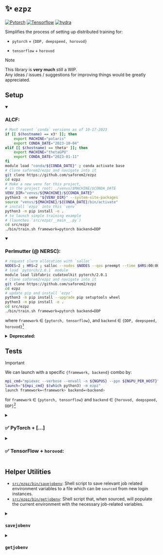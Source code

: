 # ✨ `ezpz`

[![Pytorch](https://img.shields.io/badge/PyTorch-ee4c2c?logo=pytorch&logoColor=white)](https://pytorch.org)
[![Tensorflow](https://img.shields.io/badge/TensorFlow-%23FF6F00.svg?&logo=TensorFlow&logoColor=white)](https://www.tensorflow.org)
[![hydra](https://img.shields.io/badge/Config-Hydra-89b8cd)](https://hydra.cc)
<!-- <img alt="pyTorch" src="https://img.shields.io/badge/PyTorch-ee4c2c?logo=pytorch&logoColor=white"></a> -->
<!-- <a href="https://www.tensorflow.org"><img alt="tensorflow" src="https://img.shields.io/badge/TensorFlow-%23FF6F00.svg?&logo=TensorFlow&logoColor=white"></a>  -->

Simplifies the process of setting up distributed training for:

- `pytorch` + `{DDP, deepspeed, horovod}`

- `tensorflow` + `horovod`


> [!NOTE]
> This library is **very much** still a WIP.  
> Any ideas / issues / suggestions for improving things would be greatly appreciated.

## Setup

<details open><summary><h3>ALCF:</h3></summary>


```bash
# Most recent `conda` versions as of 10-17-2023
if [[ $(hostname) == x3* ]]; then
    export MACHINE="polaris"
    export CONDA_DATE="2023-10-04"
elif [[ $(hostname) == theta* ]]; then
    export MACHINE="thetaGPU"
    export CONDA_DATE="2023-01-11"
fi
module load "conda/${CONDA_DATE}" ; conda activate base
# Clone saforem2/ezpz and navigate into it
git clone https://github.com/saforem2/ezpz
cd ezpz
# Make a new venv for this project,
# in the project root: ./venvs/$MACHINE/$CONDA_DATE
VENV_DIR="venvs/${MACHINE}/${CONDA_DATE}"
python3 -m venv "${VENV_DIR}" --system-site-packages
source "venvs/${MACHINE}/${CONDA_DATE}/bin/activate"
# install `ezpz` into this `venv`
python3 -m pip install -e .
# to launch simple training example
# (launches `src/ezpz/__main__.py`)
cd src/ezpz
./bin/train.sh framework=pytorch backend=DDP
```
</details>

<details open><summary><h3>Perlmutter (@ NERSC):</h3></summary>

```bash
# request slurm allocation with `salloc`
NODES=2 ; HRS=2 ; salloc --nodes $NODES --qos preempt --time $HRS:00:00 -C 'gpu&hbm80g' --gpus=$(( 4 * NODES )) -A <proj>_g
# load `pytorch/2.0.1` module
module load libfabric cudatoolkit pytorch/2.0.1
# Clone saforem2/ezpz and navigate into it
git clone https://github.com/saforem2/ezpz
cd ezpz
# update pip and install `ezpz`
python3 -m pip install --upgrade pip setuptools wheel
python3 -m pip install -e .
cd src/ezpz
./bin/train.sh framework=pytorch backend=DDP
```

</details>

where `framework` $\in$ `{pytorch, tensorflow}`, and `backend` $\in$ `{DDP,
deepspeed, horovod}`[^tf-hvd]  

[^tf-hvd]: Note `framework=tensorflow` is **only** compatible with `backend=horovod`


<details closed><summary><b>Deprecated:</b></summary>

- Install:
  ```bash
  git clone https://github.com/saforem2/ezpz
  python3 -m pip install -e ezpz
  ```

- Determine available resources:
  ```bash
  [ "$(hostname)==theta*" ] && HOSTFILE="${COBALT_NODEFILE}"  # ThetaGPU @ ALCF
  [ "$(hostname)==x3*" ] && HOSTFILE="${PBS_NODEFILE}"        # Polaris @ ALCF
  [ "$(hostname)==nid*" ] && HOSTFILE="${SLURM_NODELIST}"     # Perlmutter @ NERSC
  NHOSTS=$(wc -l < "${HOSTFILE}")
  NGPU_PER_HOST=$(nvidia-smi -L | wc -l)
  NGPUS="$((${NHOSTS}*${NGPU_PER_HOST}))";
  echo $NHOSTS $NGPU_PER_HOST $NGPUS
  2 4 8
  ```'

- Example `python` script:

  ```python
  """
  ezpz/test.py
  """
  from ezpz import setup_torch, setup_tensorflow


  def test(
      framework: str = 'pytorch',
      backend: str = 'deepspeed',
      port: str = '5432'
  ):
  if framework == 'pytorch':
      _ = setup_torch(
          backend=backend,
          port=port,
      )
  elif framework == 'tensorflow':
      _ = setup_tensorflow()
  else:
      raise ValueError

  if __name__ == '__main__':
      import sys
      try:
          framework = sys.argv[1]
      except IndexError:
              framework = 'pytorch'
      try:
          backend = sys.argv[2]
      except IndexError:
          backend = 'deepspeed'
      try:
          port = sys.argv[3]
      except IndexError:
          port = '5432'
      test(framework=framework, backend=backend, port=port)
  ```
  
</details>


## Tests

> [!IMPORTANT]
> We can launch with a specific `{framework, backend}` combo by:
> ```bash
> mpi_cmd="mpiexec --verbose --envall -n ${NGPUS} --ppn ${NGPU_PER_HOST}"
> launch="${mpi_cmd} $(which python3) -m ezpz"
> launch framework=<framework> backend=<backend>
> ```
> for `framework` $\in$ `{pytorch, tensorflow}` and `backend` $\in$ `{horovod, deepspeed, DDP}`[^1]

[^1]: `deepspeed`, `DDP` only support `pytorch`

<details closed><summary><h3>✅ PyTorch + [...]</h3></summary>
  
<details closed><summary><h4><code>DDP</code>:</h4></summary>

```bash
launch framework=pytorch backend=DDP
```

<details closed><summary><b>Output:</b></summary>

```bash
Connected to tcp://x3005c0s31b1n0.hsn.cm.polaris.alcf.anl.gov:7919
Found executable /soft/datascience/conda/2023-10-04/mconda3/bin/python3
Launching application c079ffa9-4732-45ba-995b-e5685330311b
[10/05/23 16:56:26][INFO][dist.py:362] - Using DDP for distributed training
[10/05/23 16:56:27][INFO][dist.py:413] - RANK: 0 / 7
[10/05/23 16:56:27][INFO][dist.py:413] - RANK: 2 / 7
[10/05/23 16:56:27][INFO][dist.py:413] - RANK: 4 / 7
[10/05/23 16:56:27][INFO][dist.py:413] - RANK: 3 / 7
[10/05/23 16:56:27][INFO][dist.py:413] - RANK: 1 / 7
[10/05/23 16:56:27][INFO][dist.py:413] - RANK: 6 / 7
[10/05/23 16:56:27][INFO][dist.py:413] - RANK: 5 / 7
[10/05/23 16:56:27][INFO][dist.py:413] - RANK: 7 / 7
```

</details>
</details>

<details closed><summary><h4><code>deepspeed</code>:</h4></summary>

```bash
launch framework=pytorch backend=deepspeed
```

<details closed><summary><b>Output:</b></summary>

```bash
Connected to tcp://x3005c0s31b1n0.hsn.cm.polaris.alcf.anl.gov:7919
Found executable /soft/datascience/conda/2023-10-04/mconda3/bin/python3
Launching application c1c5bcd5-c300-4927-82e4-236d4643e31d
[10/05/23 16:56:34][INFO][dist.py:362] - Using deepspeed for distributed training
[2023-10-05 16:56:34,949] [INFO] [real_accelerator.py:158:get_accelerator] Setting ds_accelerator to cuda (auto detect)
[2023-10-05 16:56:34,949] [INFO] [real_accelerator.py:158:get_accelerator] Setting ds_accelerator to cuda (auto detect)
[2023-10-05 16:56:34,949] [INFO] [real_accelerator.py:158:get_accelerator] Setting ds_accelerator to cuda (auto detect)
[2023-10-05 16:56:34,949] [INFO] [real_accelerator.py:158:get_accelerator] Setting ds_accelerator to cuda (auto detect)
[2023-10-05 16:56:34,953] [INFO] [real_accelerator.py:158:get_accelerator] Setting ds_accelerator to cuda (auto detect)
[2023-10-05 16:56:34,953] [INFO] [real_accelerator.py:158:get_accelerator] Setting ds_accelerator to cuda (auto detect)
[2023-10-05 16:56:34,953] [INFO] [real_accelerator.py:158:get_accelerator] Setting ds_accelerator to cuda (auto detect)
[2023-10-05 16:56:34,953] [INFO] [real_accelerator.py:158:get_accelerator] Setting ds_accelerator to cuda (auto detect)
[2023-10-05 16:56:40,160] [INFO] [comm.py:637:init_distributed] cdb=None
[2023-10-05 16:56:40,160] [INFO] [comm.py:637:init_distributed] cdb=None
[2023-10-05 16:56:40,160] [INFO] [comm.py:652:init_distributed] Not using the DeepSpeed or dist launchers, attempting to detect MPI environment...
[2023-10-05 16:56:40,160] [INFO] [comm.py:637:init_distributed] cdb=None
[2023-10-05 16:56:40,160] [INFO] [comm.py:652:init_distributed] Not using the DeepSpeed or dist launchers, attempting to detect MPI environment...
[2023-10-05 16:56:40,160] [INFO] [comm.py:652:init_distributed] Not using the DeepSpeed or dist launchers, attempting to detect MPI environment...
[2023-10-05 16:56:40,160] [INFO] [comm.py:637:init_distributed] cdb=None
[2023-10-05 16:56:40,160] [INFO] [comm.py:652:init_distributed] Not using the DeepSpeed or dist launchers, attempting to detect MPI environment...
[2023-10-05 16:56:40,767] [INFO] [comm.py:637:init_distributed] cdb=None
[2023-10-05 16:56:40,767] [INFO] [comm.py:637:init_distributed] cdb=None
[2023-10-05 16:56:40,767] [INFO] [comm.py:652:init_distributed] Not using the DeepSpeed or dist launchers, attempting to detect MPI environment...
[2023-10-05 16:56:40,767] [INFO] [comm.py:652:init_distributed] Not using the DeepSpeed or dist launchers, attempting to detect MPI environment...
[2023-10-05 16:56:40,767] [INFO] [comm.py:637:init_distributed] cdb=None
[2023-10-05 16:56:40,767] [INFO] [comm.py:652:init_distributed] Not using the DeepSpeed or dist launchers, attempting to detect MPI environment...
[2023-10-05 16:56:40,767] [INFO] [comm.py:637:init_distributed] cdb=None
[2023-10-05 16:56:40,767] [INFO] [comm.py:652:init_distributed] Not using the DeepSpeed or dist launchers, attempting to detect MPI environment...
[2023-10-05 16:56:41,621] [INFO] [comm.py:702:mpi_discovery] Discovered MPI settings of world_rank=4, local_rank=0, world_size=8, master_addr=10.140.57.89, master_port=29500
[2023-10-05 16:56:41,621] [INFO] [comm.py:702:mpi_discovery] Discovered MPI settings of world_rank=5, local_rank=1, world_size=8, master_addr=10.140.57.89, master_port=29500
[2023-10-05 16:56:41,621] [INFO] [comm.py:702:mpi_discovery] Discovered MPI settings of world_rank=0, local_rank=0, world_size=8, master_addr=10.140.57.89, master_port=29500
[2023-10-05 16:56:41,621] [INFO] [comm.py:702:mpi_discovery] Discovered MPI settings of world_rank=6, local_rank=2, world_size=8, master_addr=10.140.57.89, master_port=29500
[2023-10-05 16:56:41,621] [INFO] [comm.py:702:mpi_discovery] Discovered MPI settings of world_rank=1, local_rank=1, world_size=8, master_addr=10.140.57.89, master_port=29500
[2023-10-05 16:56:41,621] [INFO] [comm.py:702:mpi_discovery] Discovered MPI settings of world_rank=7, local_rank=3, world_size=8, master_addr=10.140.57.89, master_port=29500
[2023-10-05 16:56:41,621] [INFO] [comm.py:702:mpi_discovery] Discovered MPI settings of world_rank=2, local_rank=2, world_size=8, master_addr=10.140.57.89, master_port=29500
[2023-10-05 16:56:41,621] [INFO] [comm.py:702:mpi_discovery] Discovered MPI settings of world_rank=3, local_rank=3, world_size=8, master_addr=10.140.57.89, master_port=29500
[2023-10-05 16:56:41,621] [INFO] [comm.py:668:init_distributed] Initializing TorchBackend in DeepSpeed with backend nccl
[10/05/23 16:56:41][INFO][dist.py:413] - RANK: 0 / 7
[10/05/23 16:56:41][INFO][dist.py:413] - RANK: 2 / 7
[10/05/23 16:56:41][INFO][dist.py:413] - RANK: 1 / 7
[10/05/23 16:56:41][INFO][dist.py:413] - RANK: 7 / 7
[10/05/23 16:56:41][INFO][dist.py:413] - RANK: 4 / 7
[10/05/23 16:56:41][INFO][dist.py:413] - RANK: 5 / 7
[10/05/23 16:56:41][INFO][dist.py:413] - RANK: 6 / 7
[10/05/23 16:56:41][INFO][dist.py:413] - RANK: 3 / 7
```

</details>
</details>

<details closed><summary><h4><code>horovod</code></h4></summary>

```bash
launch framework=pytorch backend=horovod
```

<details closed><summary><b>Output:</b></summary>

```bash
Connected to tcp://x3005c0s31b1n0.hsn.cm.polaris.alcf.anl.gov:7919
Found executable /soft/datascience/conda/2023-10-04/mconda3/bin/python3
Launching application c079ffa9-4732-45ba-995b-e5685330311b
[10/05/23 16:56:26][INFO][dist.py:362] - Using DDP for distributed training
[10/05/23 16:56:27][INFO][dist.py:413] - RANK: 0 / 7
[10/05/23 16:56:27][INFO][dist.py:413] - RANK: 2 / 7
[10/05/23 16:56:27][INFO][dist.py:413] - RANK: 4 / 7
[10/05/23 16:56:27][INFO][dist.py:413] - RANK: 3 / 7
[10/05/23 16:56:27][INFO][dist.py:413] - RANK: 1 / 7
[10/05/23 16:56:27][INFO][dist.py:413] - RANK: 6 / 7
[10/05/23 16:56:27][INFO][dist.py:413] - RANK: 5 / 7
[10/05/23 16:56:27][INFO][dist.py:413] - RANK: 7 / 7
```

</details>
</details>
</details>

<details closed><summary><h3>✅ TensorFlow + <code>horovod</code>:</h3></summary>

```bash
launch framework=tensorflow backend=horovod
```

<details closed><summary><b>Output:</b></summary>

```bash
Connected to tcp://x3005c0s31b1n0.hsn.cm.polaris.alcf.anl.gov:7919
Found executable /soft/datascience/conda/2023-10-04/mconda3/bin/python3
Launching application 2b7b89f3-5f40-42de-aa12-a15876baee09
2023-10-05 16:56:49.870938: I tensorflow/core/platform/cpu_feature_guard.cc:182] This TensorFlow binary is optimized to use available CPU instructions in performance-critical operations.
To enable the following instructions: SSE3 SSE4.1 SSE4.2 AVX AVX2 FMA, in other operations, rebuild TensorFlow with the appropriate compiler flags.
2023-10-05 16:56:49.870938: I tensorflow/core/platform/cpu_feature_guard.cc:182] This TensorFlow binary is optimized to use available CPU instructions in performance-critical operations.
To enable the following instructions: SSE3 SSE4.1 SSE4.2 AVX AVX2 FMA, in other operations, rebuild TensorFlow with the appropriate compiler flags.
2023-10-05 16:56:49.870938: I tensorflow/core/platform/cpu_feature_guard.cc:182] This TensorFlow binary is optimized to use available CPU instructions in performance-critical operations.
To enable the following instructions: SSE3 SSE4.1 SSE4.2 AVX AVX2 FMA, in other operations, rebuild TensorFlow with the appropriate compiler flags.
2023-10-05 16:56:49.870940: I tensorflow/core/platform/cpu_feature_guard.cc:182] This TensorFlow binary is optimized to use available CPU instructions in performance-critical operations.
To enable the following instructions: SSE3 SSE4.1 SSE4.2 AVX AVX2 FMA, in other operations, rebuild TensorFlow with the appropriate compiler flags.
2023-10-05 16:56:50.038355: I tensorflow/core/platform/cpu_feature_guard.cc:182] This TensorFlow binary is optimized to use available CPU instructions in performance-critical operations.
To enable the following instructions: SSE3 SSE4.1 SSE4.2 AVX AVX2 FMA, in other operations, rebuild TensorFlow with the appropriate compiler flags.
2023-10-05 16:56:50.038355: I tensorflow/core/platform/cpu_feature_guard.cc:182] This TensorFlow binary is optimized to use available CPU instructions in performance-critical operations.
To enable the following instructions: SSE3 SSE4.1 SSE4.2 AVX AVX2 FMA, in other operations, rebuild TensorFlow with the appropriate compiler flags.
2023-10-05 16:56:50.038353: I tensorflow/core/platform/cpu_feature_guard.cc:182] This TensorFlow binary is optimized to use available CPU instructions in performance-critical operations.
To enable the following instructions: SSE3 SSE4.1 SSE4.2 AVX AVX2 FMA, in other operations, rebuild TensorFlow with the appropriate compiler flags.
2023-10-05 16:56:50.038359: I tensorflow/core/platform/cpu_feature_guard.cc:182] This TensorFlow binary is optimized to use available CPU instructions in performance-critical operations.
To enable the following instructions: SSE3 SSE4.1 SSE4.2 AVX AVX2 FMA, in other operations, rebuild TensorFlow with the appropriate compiler flags.
2023-10-05 16:57:00.277129: I tensorflow/core/common_runtime/gpu/gpu_device.cc:1639] Created device /job:localhost/replica:0/task:0/device:GPU:0 with 38341 MB memory:  -> device: 0, name: NVIDIA A100-SXM4-40GB, pci bus id: 0000:07:00.0,compute capability: 8.0
[10/05/23 16:57:00][INFO][dist.py:203] - RANK: 4 / 7
2023-10-05 16:57:00.303774: I tensorflow/core/common_runtime/gpu/gpu_device.cc:1639] Created device /job:localhost/replica:0/task:0/device:GPU:0 with 38341 MB memory:  -> device: 0, name: NVIDIA A100-SXM4-40GB, pci bus id: 0000:07:00.0,compute capability: 8.0
[10/05/23 16:57:00][INFO][dist.py:203] - RANK: 0 / 7
2023-10-05 16:57:00.430211: I tensorflow/core/common_runtime/gpu/gpu_device.cc:1639] Created device /job:localhost/replica:0/task:0/device:GPU:0 with 38341 MB memory:  -> device: 1, name: NVIDIA A100-SXM4-40GB, pci bus id: 0000:46:00.0,compute capability: 8.0
[10/05/23 16:57:00][INFO][dist.py:203] - RANK: 5 / 7
2023-10-05 16:57:00.445891: I tensorflow/core/common_runtime/gpu/gpu_device.cc:1639] Created device /job:localhost/replica:0/task:0/device:GPU:0 with 38341 MB memory:  -> device: 1, name: NVIDIA A100-SXM4-40GB, pci bus id: 0000:46:00.0,compute capability: 8.0
2023-10-05 16:57:00.447921: I tensorflow/core/common_runtime/gpu/gpu_device.cc:1639] Created device /job:localhost/replica:0/task:0/device:GPU:0 with 38341 MB memory:  -> device: 2, name: NVIDIA A100-SXM4-40GB, pci bus id: 0000:85:00.0,compute capability: 8.0
[10/05/23 16:57:00][INFO][dist.py:203] - RANK: 1 / 7
[10/05/23 16:57:00][INFO][dist.py:203] - RANK: 2 / 7
2023-10-05 16:57:00.452035: I tensorflow/core/common_runtime/gpu/gpu_device.cc:1639] Created device /job:localhost/replica:0/task:0/device:GPU:0 with 38341 MB memory:  -> device: 2, name: NVIDIA A100-SXM4-40GB, pci bus id: 0000:85:00.0,compute capability: 8.0
[10/05/23 16:57:00][INFO][dist.py:203] - RANK: 6 / 7
2023-10-05 16:57:00.458780: I tensorflow/core/common_runtime/gpu/gpu_device.cc:1639] Created device /job:localhost/replica:0/task:0/device:GPU:0 with 38341 MB memory:  -> device: 3, name: NVIDIA A100-SXM4-40GB, pci bus id: 0000:c7:00.0,compute capability: 8.0
[10/05/23 16:57:00][INFO][dist.py:203] - RANK: 7 / 7
2023-10-05 16:57:00.472986: I tensorflow/core/common_runtime/gpu/gpu_device.cc:1639] Created device /job:localhost/replica:0/task:0/device:GPU:0 with 38341 MB memory:  -> device: 3, name: NVIDIA A100-SXM4-40GB, pci bus id: 0000:c7:00.0,compute capability: 8.0
[10/05/23 16:57:00][INFO][dist.py:203] - RANK: 3 / 7
```

</details>
</details>

## Helper Utilities

- [`src/ezpz/bin/savejobenv`](./src/ezpz/bin/savejobenv): Shell script to save
  relevant job related environment variables to a file which can be `sourced`
  from new login instances.
- [`src/ezpz/bin/getjobenv`](./src/ezpz/bin/getjobenv): Shell script that, when
  sourced, will populate the current environment with the necessary job-related
  variables.


<details closed><summary><h3><code>savejobenv</code></h3></summary>

Launch a job, clone (or navigate into) `ezpz`, and run [`src/ezpz/bin/savejobenv`](./src/ezpz/bin/savejobenv):

```bash
(thetalogin5) $ qsub-gpu -A datascience -n 4 -q full-node --attrs="filesystems=home,grand,eagle,theta-fs0:ssds=required" -t 12:00 -I
(thetagpu13) $ git clone https://github.com/saforem2/ezpz
(thetagpu13) $ cd ezpz/src/ezpz
(thetagpu13) $ ./bin/savejobenv
┌──────────────────────────────────────────────────────────────────┐
│ [DIST INFO]:
│   • Writing Job info to /home/foremans/.cobaltenv
│       • NHOSTS: 4
│       • NGPU_PER_HOST: 8
│       • NGPUS = (NHOSTS * NGPU_PER_HOST) = 32
└──────────────────────────────────────────────────────────────────┘
┌──────────────────────────────────────────────────────────────────┐
│ Saving COBALT env to /home/foremans/.cobaltenv from thetagpu13
│ Writing COBALT vars to /home/foremans/.cobaltenv                 │
└──────────────────────────────────────────────────────────────────┘
┌──────────────────────────────────────────────────────────────────┐
│ Copying COBALT_NODEFILE to clipboard...
│ COBALT_NODEFILE: /var/tmp/cobalt.10154591
│ [Hosts]:
│   thetagpu13 thetagpu12 thetagpu19 thetagpu18
└──────────────────────────────────────────────────────────────────┘
┌───────────────────────────────────────────────────────────────────────┐
│ Run 'source getjobenv' in a NEW SHELL to automatically set env vars   │
└───────────────────────────────────────────────────────────────────────┘
```
</details>

<details closed><summary><h3><code>getjobenv</code></h3></summary>

Now, in a **NEW SHELL**

```bash
(localhost) $ ssh foremans@theta
(thetalogin5) $ ssh thetagpu18
(thetagpu18) $ module load conda/2023-01-11; cond activate base
(thetagpu18) $ cd ezpz
(thetagpu18) $ cd ezpz/src/ezpz
(thetagpu18) $ source bin/getjobenv
RUNNING_JOB_FILE: /var/tmp/cobalt-running-job
JOBID: 10154591
Loading job env from: /home/foremans/.cobaltenv
Defining alias mpilaunch: mpilaunch: aliased to mpirun -n 32 -N 8 --hostfile /var/tmp/cobalt.10154591 -x PATH -x LD_LIBRARY_PATH
HOSTFILE: /var/tmp/cobalt.10154591
NHOSTS: 4
NGPU_PER_HOST: 8
NGPUS (NHOSTS x NGPU_PER_HOST): 32
HOSTS: thetagpu13 thetagpu12 thetagpu19 thetagpu18

(thetagpu18) $ mpilaunch python3 -m ezpz pytorch DDP
Using DDP for distributed training
RANK: 0 / 31
RANK: 25 / 31
RANK: 24 / 31
RANK: 15 / 31
RANK: 26 / 31
RANK: 31 / 31
RANK: 2 / 31
RANK: 12 / 31
RANK: 1 / 31
RANK: 28 / 31
RANK: 3 / 31
RANK: 14 / 31
RANK: 4 / 31
RANK: 10 / 31
RANK: 27 / 31
RANK: 5 / 31
RANK: 30 / 31
RANK: 29 / 31
RANK: 9 / 31
RANK: 7 / 31
RANK: 6 / 31
RANK: 13 / 31
RANK: 8 / 31
RANK: 11 / 31
RANK: 18 / 31
RANK: 16 / 31
RANK: 21 / 31
RANK: 20 / 31
RANK: 22 / 31
RANK: 19 / 31
RANK: 17 / 31
RANK: 23 / 31
```

while this example looked at ThetaGPU, the exact same process will work on any
of `{ThetaGPU, Polaris, Perlmutter}`.

2ez
